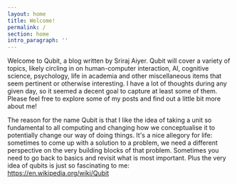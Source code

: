 ```yaml
---
layout: home
title: Welcome!
permalink: /
section: home
intro_paragraph: ''
---
```

Welcome to Qubit, a blog written by Sriraj Aiyer. Qubit will cover a variety of topics, likely circling in on human-computer interaction, AI, cognitive science, psychology, life in academia and other miscellaneous items that seem pertinent or otherwise interesting. I have a lot of thoughts during any given day, so it seemed a decent goal to capture at least some of them. Please feel free to explore some of my posts and find out a little bit more about me!  <br/>

The reason for the name Qubit is that I like the idea of taking a unit so fundamental to all computing and changing how we conceptualise it to potentially change our way of doing things. It's a nice allegory for life: sometimes to come up with a solution to a problem, we need a different perspective on the very building blocks of that problem. Sometimes you need to go back to basics and revisit what is most important. Plus the very idea of qubits is just so fascinating to me: <https://en.wikipedia.org/wiki/Qubit>
